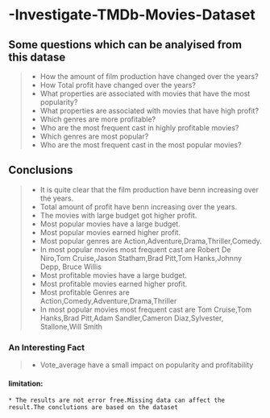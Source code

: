 # -Investigate-TMDb-Movies-Dataset
## Some questions which can be analyised from this datase
>  * How the amount of film production have changed over the years? 
>  * How Total profit have changed over the years?
>  * What properties are associated with movies that have the most popularity?
>  * What properties are associated with movies that have high profit?
>  * Which genres are more profitable?
>  * Who are the most frequent cast in highly profitable movies?
>  * Which genres are most popular?
>  * Who are the most frequent cast in the most popular movies?
## Conclusions

> * It is quite clear that the film production have benn increasing over the years.
> * Total amount of profit have benn increasing over the years.
> * The movies with large budget got higher profit.
> * Most popular movies have a large budget.
> * Most popular movies earned higher profit.
> * Most popular genres are Action,Adventure,Drama,Thriller,Comedy.  
> * In most popular movies most frequent cast are Robert De Niro,Tom Cruise,Jason Statham,Brad Pitt,Tom Hanks,Johnny Depp,          Bruce Willis
> * Most profitable movies have a large budget.
> * Most profitable movies earned higher profit.
> * Most profitable Genres are Action,Comedy,Adventure,Drama,Thriller
> * In most popular movies most frequent cast are Tom Cruise,Tom Hanks,Brad Pitt,Adam Sandler,Cameron Diaz,Sylvester,              Stallone,Will Smith 


### An Interesting Fact
>  * Vote_average have a small impact on popularity and profitability


#### limitation: 
    * The results are not error free.Missing data can affect the result.The conclutions are based on the dataset
